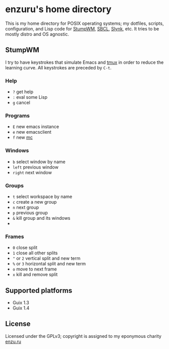 # enzuru's home directory

This is my home directory for POSIX operating systems; my dotfiles, scripts, configuration, and Lisp code for [StumpWM](https://stumpwm.github.io), [SBCL](https://www.sbcl.org/), [Slynk](https://github.com/joaotavora/sly), etc. It tries to be mostly distro and OS agnostic.

## StumpWM

I try to have keystrokes that simulate Emacs and [tmux](https://github.com/tmux/tmux/wiki) in order to reduce the learning curve. All keystrokes are preceded by `C-t`.

### Help

- `?` get help
- `:` eval some Lisp
- `g` cancel

### Programs

- `E` new emacs instance
- `e` new emacsclient
- `f` new [mc](https://midnight-commander.org)

### Windows

- `b` select window by name
- `left` previous window
- `right` next window

### Groups

- `t` select workspace by name
- `c` create a new group
- `n` next group
- `p` previous group
- `&` kill group and its windows
-
### Frames

- `0` close split
- `1` close all other splits
- `"` or `2` vertical split and new term
- `%` or `3` horizontal split and new term
- `o` move to next frame
- `x` kill and remove split

## Supported platforms

- Guix 1.3
- Guix 1.4

## License

Licensed under the GPLv3; copyright is assigned to my eponymous charity [enzu.ru](https://enzu.ru)
